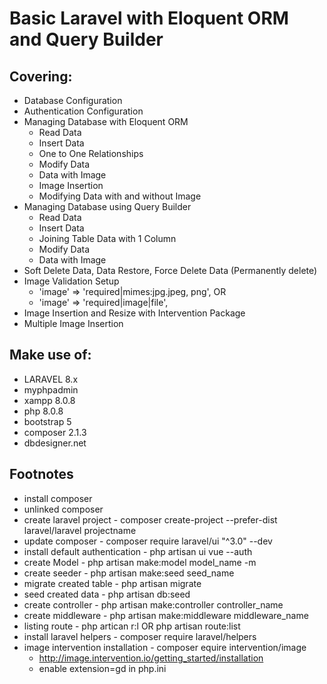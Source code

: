 # Basic Laravel with Eloquent ORM and Query Builder

## Covering:
- Database Configuration
- Authentication Configuration
- Managing Database with Eloquent ORM
  * Read Data
  * Insert Data
  * One to One Relationships
  * Modify Data
  * Data with Image
  * Image Insertion
  * Modifying Data with and without Image
- Managing Database using Query Builder
  * Read Data
  * Insert Data
  * Joining Table Data with 1 Column
  * Modify Data
  * Data with Image
- Soft Delete Data, Data Restore, Force Delete Data (Permanently delete)
- Image Validation Setup
  * 'image' => 'required|mimes:jpg.jpeg, png',  OR
  * 'image' => 'required|image|file',
- Image Insertion and Resize with Intervention Package
- Multiple Image Insertion

## Make use of:
- LARAVEL 8.x
- myphpadmin
- xampp 8.0.8
- php 8.0.8
- bootstrap 5
- composer 2.1.3
- dbdesigner.net

## Footnotes
* install composer
* unlinked composer
* create laravel project - composer create-project --prefer-dist laravel/laravel projectname
* update composer - composer require laravel/ui "^3.0" --dev
* install default authentication - php artisan ui vue --auth
* create Model - php artisan make:model model_name -m
* create seeder - php artisan make:seed seed_name
* migrate created table - php artisan migrate
* seed created data - php artisan db:seed
* create controller - php artisan make:controller controller_name
* create middleware - php artisan make:middleware middleware_name
* listing route - php artican r:l OR php artisan route:list
* install laravel helpers - composer require laravel/helpers
* image intervention installation - composer equire intervention/image
  - http://image.intervention.io/getting_started/installation
  - enable extension=gd in php.ini
